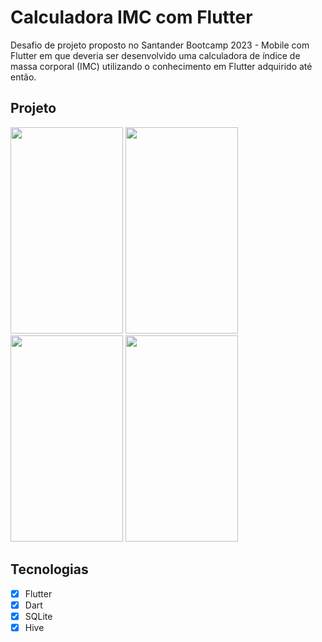 # Calculadora IMC com Flutter

Desafio de projeto proposto no Santander Bootcamp 2023 - Mobile com Flutter em que deveria ser desenvolvido uma calculadora de índice de massa corporal (IMC) utilizando o conhecimento em Flutter adquirido até então.

## Projeto

<img src="https://github.com/DiegoBernardes95/calculadora_imc_com_flutter/assets/113109526/95bcf800-6bc7-40b0-a06c-234a70cf2b3d" height=330 width=180/>
<img src="https://github.com/DiegoBernardes95/calculadora_imc_com_flutter/assets/113109526/df91e0c8-e2fe-4519-b93b-a6061f7d21c7" height=330 width=180/>
<img src="https://github.com/DiegoBernardes95/calculadora_imc_com_flutter/assets/113109526/94b1e536-dd0d-43ad-81b7-fece1c9a9680" height=330 width=180/>
<img src="https://github.com/DiegoBernardes95/calculadora_imc_com_flutter/assets/113109526/73e0ac1f-e53d-4906-886b-3673abac33f5" height=330 width=180/>

## Tecnologias

- [x] Flutter
- [x] Dart
- [x] SQLite
- [x] Hive  
